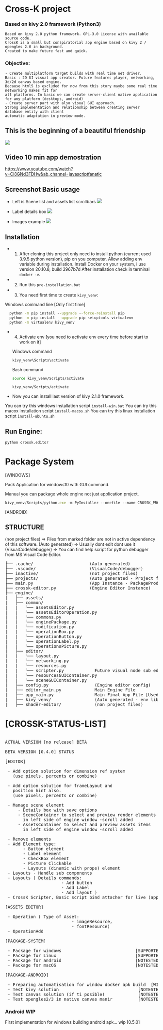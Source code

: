 
# Cross-K project
### Based on kivy 2.0 framework (Python3)

    Based on kivy 2.0 python framework. GPL-3.0 License with available source code.
    CrossK is a small but conspiratorial app engine based on kivy 2 / opengles 2.0 in background.
    Created to make future fast and quick.

### Objective:
    - Create multiplatform target builds with real time net driver.
    Basic : 2D UI visual app creator. Future features player, networking, 3d/2d canvas based engine.
    Because html5 is excluded for now from this story maybe some real time networking makes fit for 
    all platforms. In basic we can create server-client native application for any platform (desktops, android)
    - Create server part with also visual GUI approach.
    Strong implementation and relationship between creating server database entity with client
    automatic adaptation in preview mode.

## This is the beginning of a beautiful friendship
![](https://github.com/zlatnaspirala/cross-k/blob/master/engine/assets/logo/logo.png)

## Video 10 min app demostration
https://www.youtube.com/watch?v=Ci8GNd3FDHw&ab_channel=javascriptfanatic

## Screenshot Basic usage

 - Left is Scene list and assets list scrollbars
![](https://github.com/zlatnaspirala/cross-k/blob/master/non-project-files/0.4.0.png)

- Label details box
![](https://github.com/zlatnaspirala/cross-k/blob/master/non-project-files/details.png)

- Images example
![](https://github.com/zlatnaspirala/cross-k/blob/master/non-project-files/cross-k.png)


## Installation

 - 1) After cloning this project only need to install python (current used 3.9.5 python version),
      pip on you computer. Allow adding env variable during installation.
      Install Docker on your system, i use version 20.10.8, build 3967b7d
      After installation check in terminal `docker -v`.

 - 2) Run this `pre-installation.bat`

 - 3) You need first time to create `kivy_venv`:

  Windows command line [Only first time]
  ```cmd
    python -m pip install --upgrade --force-reinstall pip
    python -m pip install --upgrade pip setuptools virtualenv
    python -m virtualenv kivy_venv
  ```

- 4) Activate env 
     [you need to activate env every time before start to work on it]

  Windows command
  ```cmd
  kivy_venv\Scripts\activate
  ```

  Bash command
  ```bash
  source kivy_venv/Scripts/activate

  kivy_venv/Scripts/activate
  ```

 - Now you can install last version of kivy 2.1.0 framework.

  You can try this windows installation script `install-win.bat`
  You can try this macox installation script `install-macos.sh`
  You can try this linux installation script `install-ubuntu.sh`


## Run Engine:

```
python crossk.editor
```

# Package System

[WINDOWS]

Pack Application for windows10 with GUI command.

Manual you can package whole engine not just application project.
```js
kivy_venv/Scripts/python.exe -m PyInstaller --onefile --name CROSSK_PROJECT1 --distpath packages/projectTest --workpath .cache/ main.py
```

[ANDROID]

  

## STRUCTURE

(non project files) => Files from marked folder are not in active dependency 
 of this software.
(Auto generated)    => Usually dont edit dont use it
(VisualCode/debugger)  => You can find help script for python debugger
from MS Visual Code Editor.

<pre>
├── .cache/                      (Auto generated)
├── .vscode/                     (VisualCode/debugger)
├── inactive/                    (not project files)
├── projects/                    (Auto generated - Project files)
├── main.py                      (App Instance - PackageProduction)
├── crossk-editor.py             (Engine Editor Instance)
├── engine/
|   ├── assets/
|   ├── common/
|   |   └── assetsEditor.py
|   |   └── assetsEditorOperation.py
|   |   └── commons.py
|   |   └── enginePackage.py
|   |   └── modification.py
|   |   └── operationBox.py
|   |   └── operationButton.py
|   |   └── operationLabel.py
|   |   └── operationsPicture.py
|   ├── editor/
|   |   └── layout.py
|   |   └── networking.py
|   |   └── resources.py
|   |   └── scripter.py            Future visual node sub editor,text script for now
|   |   └── resourcesGUIContainer.py
|   |   └── sceneGUIContainer.py
|   ├── config.py                  (Engine editor config)
|   ├── editor_main.py             Main Engine File
|   ├── app_main.py                Main Final App File [Used for package proccess]
|   ├── kivy_venv/                 (Auto generated - env libraries)
|   ├── shader-editor/             (non project files)
</pre>

# [CROSSK-STATUS-LIST]

<pre>

ACTUAL VERSION [no release] BETA

BETA VERSION [0.4.0] STATUS

[EDITOR]

 - Add option solution for dimension ref system
   (use pixels, percents or combine)

 - Add option solution for frameLayout and 
   position hint also.
   (use pixels, percents or combine)

 - Manage scene element
     - Details box with save options
     - SceneContainer to select and preview render elements
       in left side of engine window -scroll added
     - AssetsContainer to select and preview assets items
       in left side of engine window -scroll added

 - Remove elements
 - Add Element type:
       - Button element
       - Label element
       - CheckBox element
       - Picture Clickable
       - Layouts (dinamic with props) element
 - Layouts - Handle sub components
 - Layouts ( Details commands:
                      - Add button
                      - Add Label
                      - Add layout )
 - CrossK Scripter, Basic script bind attacher for live (app) buttons.

[ASSETS EDITOR]

 - Operation ( Type of Asset:
                          - imageResource,
                          - fontResource)
 - OperationAdd

[PACKAGE-SYSTEM]

 - Package for windows                             [SUPPORTED]
 - Package for Linux                               [SUPPORTED]
 - Package for android                             [NOTESTED]
 - Package for macOS                               [NOTESTED]

[PACKAGE-ANDROID]

 - Preparing automatisation for window docker apk build  [WIP]
 - Test kivy solution                               [NOTESTED]
 - Test canvas solution (if ti posible)             [NOTESTED]
 - Test opengles2/3 in native canvas manir          [NOTESTED]
</pre>


### Android WIP

 First implementation for windows building android apk... wip
 [0.5.0]

